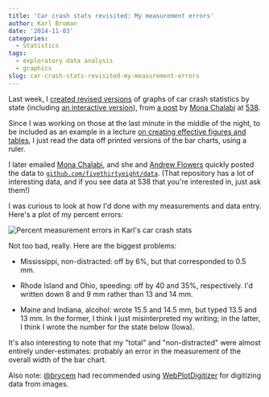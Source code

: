 ```yaml
---
title: 'Car crash stats revisited: My measurement errors'
author: Karl Broman
date: '2014-11-03'
categories:
  - Statistics
tags:
  - exploratory data analysis
  - graphics
slug: car-crash-stats-revisited-my-measurement-errors
---
```


Last week, I [created revised versions](https://kbroman.org/blog/2014/10/29/improved-graphs-of-car-crash-stats/) of graphs of car crash statistics by state (including [an interactive version](https://www.biostat.wisc.edu/~kbroman/D3/car_crashes/)), from [a post](https://fivethirtyeight.com/datalab/which-state-has-the-worst-drivers/) by [Mona Chalabi](https://fivethirtyeight.com/contributors/mona-chalabi/) at [538](https://fivethirtyeight.com/).

Since I was working on those at the last minute in the middle of the night, to be included as an example in a lecture [on creating effective figures and tables](https://www.biostat.wisc.edu/~kbroman/presentations/graphs_MDPhD2014.pdf), I just read the data off printed versions of the bar charts, using a ruler.

I later emailed [Mona Chalabi](https://fivethirtyeight.com/contributors/mona-chalabi), and she and [Andrew Flowers](https://fivethirtyeight.com/contributors/andrew-flowers/) quickly posted the data to [`github.com/fivethirtyeight/data`](https://github.com/fivethirtyeight/data/tree/master/bad-drivers). (That repository has a lot of interesting data, and if you see data at 538 that you're interested in, just ask them!)

I was curious to look at how I'd done with my measurements and data entry. Here's a plot of my percent errors:

![Percent measurement errors in Karl's car crash stats](https://kbroman.files.wordpress.com/2014/11/crashstats_errors.png)

Not too bad, really. Here are the biggest problems:

  * Mississippi, non-distracted: off by 6%, but that corresponded to 0.5 mm.

  * Rhode Island and Ohio, speeding: off by 40 and 35%, respectively. I'd written down 8 and 9 mm rather than 13 and 14 mm.

  * Maine and Indiana, alcohol: wrote 15.5 and 14.5 mm, but typed 13.5 and 13 mm. In the former, I think I just misinterpreted my writing; in the latter, I think I wrote the number for the state below (Iowa).

It's also interesting to note that my "total" and "non-distracted" were almost entirely under-estimates: probably an error in the measurement of the overall width of the bar chart.

Also note: [@brycem](https://twitter.com/brycem) had recommended using [WebPlotDigitizer](https://automeris.io/WebPlotDigitizer/) for digitizing data from images.
